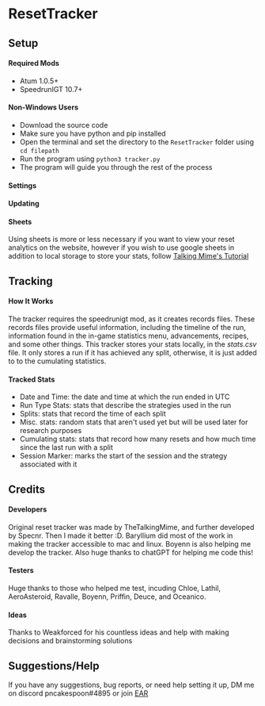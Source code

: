 # ResetTracker

## Setup

#### Required Mods

 - Atum 1.0.5+
 - SpeedrunIGT 10.7+

#### Non-Windows Users

 - Download the source code
 - Make sure you have python and pip installed
 - Open the terminal and set the directory to the `ResetTracker` folder using `cd filepath`
 - Run the program using `python3 tracker.py`
 - The program will guide you through the rest of the process

#### Settings

#### Updating

#### Sheets

Using sheets is more or less necessary if you want to view your reset analytics on the website, however if you wish to use google sheets in addition to local storage to store your stats, follow [Talking Mime's Tutorial](https://www.youtube.com/watch?v=KIAo3Lgsk_Q)

## Tracking

#### How It Works

The tracker requires the speedrunigt mod, as it creates records files. These records files provide useful information, including the timeline of the run, information found in the in-game statistics menu, advancements, recipes, and some other things. This tracker stores your stats locally, in the *stats.csv* file. It only stores a run if it has achieved any split, otherwise, it is just added to to the cumulating statistics.

#### Tracked Stats

 - Date and Time: the date and time at which the run ended in UTC
 - Run Type Stats: stats that describe the strategies used in the run
 - Splits: stats that record the time of each split
 - Misc. stats: random stats that aren't used yet but will be used later for research purposes
 - Cumulating stats: stats that record how many resets and how much time since the last run with a split
 - Session Marker: marks the start of the session and the strategy associated with it

## Credits

#### Developers

Original reset tracker was made by TheTalkingMime, and further developed by Specnr. Then I made it better :D. Baryllium did most of the work in making the tracker accessible to mac and linux. Boyenn is also helping me develop the tracker. Also huge thanks to chatGPT for helping me code this!

#### Testers

Huge thanks to those who helped me test, incuding Chloe, Lathil, AeroAsteroid, Ravalle, Boyenn, Priffin, Deuce, and Oceanico.

#### Ideas

Thanks to Weakforced for his countless ideas and help with making decisions and brainstorming solutions

## Suggestions/Help

If you have any suggestions, bug reports, or need help setting it up, DM me on discord pncakespoon#4895 or join [EAR](https://discord.gg/jnjrbysy)
 

